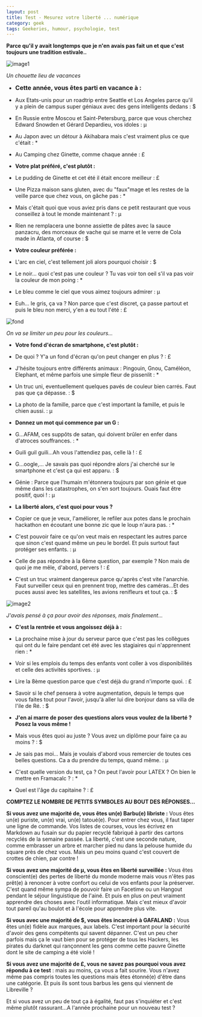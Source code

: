 ```yaml
---
layout: post
title: Test - Mesurez votre liberté ... numérique
category: geek
tags: Geekeries, humour, psychologie, test
---
```

**Parce qu'il y avait longtemps que je n'en avais pas fait un et que c'est toujours une tradition estivale..**

![image1](https://upload.wikimedia.org/wikipedia/commons/7/74/Starwars-tatooine.jpg)

*Un chouette lieu de vacances*

* **<span style="font-size:1rem;">Cette année, vous êtes parti en vacance à :**

* Aux Etats-unis pour un roadtrip entre Seattle et Los Angeles parce qu'il y a plein de campus super géniaux avec des gens intelligents dedans : $
* En Russie entre Moscou et Saint-Petersburg, parce que vous cherchez Edward Snowden et Gérard Depardieu, vos idoles : µ
* Au Japon avec un détour à Akihabara mais c'est vraiment plus ce que c'était : *
* Au Camping chez Ginette, comme chaque année : £


* **Votre plat préféré, c'est plutôt :**

* Le pudding de Ginette et cet été il était encore meilleur : £
* Une Pizza maison sans gluten, avec du "faux"mage et les restes de la veille parce que chez vous, on gâche pas : *
* Mais c'était quoi que vous aviez pris dans ce petit restaurant que vous conseillez à tout le monde maintenant ? : µ
* Rien ne remplacera une bonne assiette de pâtes avec la sauce panzacru, des morceaux de vache qui se marre et le verre de Cola made in Atlanta, of course : $


* **Votre couleur préférée :**

* L'arc en ciel, c'est tellement joli alors pourquoi choisir : $
* Le noir... quoi c'est pas une couleur ? Tu vas voir ton oeil s'il va pas voir la couleur de mon poing : *
* Le bleu comme le ciel que vous aimez toujours admirer : µ
* Euh... le gris, ça va ? Non parce que c'est discret, ça passe partout et puis le bleu non merci, y'en a eu tout l'été : £

![fond](https://cheziceman.files.wordpress.com/2018/08/htmlcode.jpg)

*On va se limiter un peu pour les couleurs...*


* **Votre fond d'écran de smartphone, c'est plutôt :**

* De quoi ? Y'a un fond d'écran qu'on peut changer en plus ? : £
* J'hésite toujours entre différents animaux : Pingouin, Gnou, Caméléon, Elephant, et même parfois une simple fleur de pissenlit : *
* Un truc uni, eventuellement quelques pavés de couleur bien carrés. Faut pas que ça dépasse. : $
* La photo de la famille, parce que c'est important la famille, et puis le chien aussi. : µ


* **Donnez un mot qui commence par un G :**

* G...AFAM, ces suppôts de satan, qui doivent brûler en enfer dans d'atroces souffrances. : *
* Guili guil guili...Ah vous l'attendiez pas, celle là ! : £
* G...oogle,... Je savais pas quoi répondre alors j'ai cherché sur le smartphone et c'est ça qui est apparu. : $
* Génie : Parce que l'humain m'étonnera toujours par son génie et que même dans les catastrophes, on s'en sort toujours. Ouais faut être positif, quoi ! : µ


* **La liberté alors, c'est quoi pour vous ?**

* Copier ce que je veux, l'améliorer, le refiler aux potes dans le prochain hackathon en écoutant une bonne zic que le loup n'aura pas. : *
* C'est pouvoir faire ce qu'on veut mais en respectant les autres parce que sinon c'est quand même un peu le bordel. Et puis surtout faut protéger ses enfants. : µ
* Celle de pas répondre à la 6ème question, par exemple ? Non mais de quoi je me mêle, d'abord, pervers ! : £
* C'est un truc vraiment dangereux parce qu'après c'est vite l'anarchie. Faut surveiller ceux qui en prennent trop, mettre des caméras...Et des puces aussi avec les satellites, les avions renifleurs et tout ça. : $

![image2](https://upload.wikimedia.org/wikipedia/commons/c/cb/Diverse_torture_instruments.jpg)

*J'avais pensé à ça pour avoir des réponses, mais finalement...*

* **C'est la rentrée et vous angoissez déjà à :**

* La prochaine mise à jour du serveur parce que c'est pas les collègues qui ont du le faire pendant cet été avec les stagiaires qui n'apprennent rien : *
* Voir si les emplois du temps des enfants vont coller à vos disponibilités et celle des activités sportives. : µ
* Lire la 8ème question parce que c'est déjà du grand n'importe quoi. : £
* Savoir si le chef pensera à votre augmentation, depuis le temps que vous faites tout pour l'avoir, jusqu'à aller lui dire bonjour dans sa villa de l'ile de Ré. : $


* **J'en ai marre de poser des questions alors vous voulez de la liberté ? Posez la vous même !**

* Mais vous êtes quoi au juste ? Vous avez un diplôme pour faire ça au moins ? : $
* Je sais pas moi... Mais je voulais d'abord vous remercier de toutes ces belles questions. Ca a du prendre du temps, quand même. : µ
* C'est quelle version du test, ça ? On peut l'avoir pour LATEX ? On bien le mettre en Framacalc ? : *
* Quel est l'âge du capitaine ? : £



**COMPTEZ LE NOMBRE DE PETITS SYMBOLES AU BOUT DES RÉPONSES...**

**Si vous avez une majorité de, vous êtes un(e) Barbu(e) libriste :** Vous êtes un(e) puriste, un(e) vrai, un(e) tatoué(e). Pour entrer chez vous, il faut taper une ligne de commande. Vos listes de courses, vous les écrivez en Markdown au fusain sur du papier recyclé fabriqué à partir des cartons recyclés de la semaine passée. La liberté, c'est une seconde nature, comme embrasser un arbre et marcher pied nu dans la pelouse humide du square près de chez vous. Mais un peu moins quand c'est couvert de crottes de chien, par contre !

**Si vous avez une majorité de µ, vous êtes en liberté surveillée :** Vous êtes conscient(e) des pertes de liberté du monde moderne mais vous n'êtes pas prêt(e) à renoncer à votre confort ou celui de vos enfants pour la préserver. C'est quand même sympa de pouvoir faire un Facetime ou un Hangout pendant le séjour linguistique de l'ainé. Et puis en plus on peut vraiment apprendre des choses avec l'outil informatique. Mais c'est mieux d'avoir tout pareil qu'au boulot et à l'école pour apprendre plus vite.

**Si vous avec une majorité de $, vous êtes incarcéré à GAFALAND :** Vous êtes un(e) fidèle aux marques, aux labels. C'est important pour la sécurité d'avoir des gens compétents qui savent dépanner. C'est un peu cher parfois mais ça le vaut bien pour se protéger de tous les Hackers, les pirates du darknet qui rançonnent les gens comme cette pauvre Ginette dont le site de camping a été violé !

**Si vous avez une majorité de £, vous ne savez pas pourquoi vous avez répondu à ce test** : mais au moins, ça vous a fait sourire. Vous n'avez même pas compris toutes les questions mais êtes étonné(e) d'être dans une catégorie. Et puis ils sont tous barbus les gens qui viennent de Libreville ?

Et si vous avez un peu de tout ça à égalité, faut pas s'inquiéter et c'est même plutôt rassurant...A l'année prochaine pour un nouveau test ?
